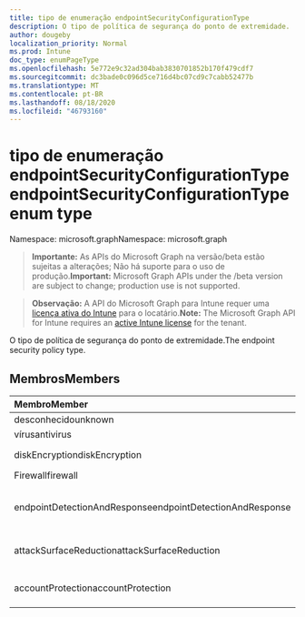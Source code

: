 ```yaml
---
title: tipo de enumeração endpointSecurityConfigurationType
description: O tipo de política de segurança do ponto de extremidade.
author: dougeby
localization_priority: Normal
ms.prod: Intune
doc_type: enumPageType
ms.openlocfilehash: 5e772e9c32ad304bab3830701852b170f479cdf7
ms.sourcegitcommit: dc3bade0c096d5ce716d4bc07cd9c7cabb52477b
ms.translationtype: MT
ms.contentlocale: pt-BR
ms.lasthandoff: 08/18/2020
ms.locfileid: "46793160"
---
```

# <a name="endpointsecurityconfigurationtype-enum-type"></a><span data-ttu-id="67b4f-103">tipo de enumeração endpointSecurityConfigurationType</span><span class="sxs-lookup"><span data-stu-id="67b4f-103">endpointSecurityConfigurationType enum type</span></span>

<span data-ttu-id="67b4f-104">Namespace: microsoft.graph</span><span class="sxs-lookup"><span data-stu-id="67b4f-104">Namespace: microsoft.graph</span></span>

> <span data-ttu-id="67b4f-105">**Importante:** As APIs do Microsoft Graph na versão/beta estão sujeitas a alterações; Não há suporte para o uso de produção.</span><span class="sxs-lookup"><span data-stu-id="67b4f-105">**Important:** Microsoft Graph APIs under the /beta version are subject to change; production use is not supported.</span></span>

> <span data-ttu-id="67b4f-106">**Observação:** A API do Microsoft Graph para Intune requer uma [licença ativa do Intune](https://go.microsoft.com/fwlink/?linkid=839381) para o locatário.</span><span class="sxs-lookup"><span data-stu-id="67b4f-106">**Note:** The Microsoft Graph API for Intune requires an [active Intune license](https://go.microsoft.com/fwlink/?linkid=839381) for the tenant.</span></span>

<span data-ttu-id="67b4f-107">O tipo de política de segurança do ponto de extremidade.</span><span class="sxs-lookup"><span data-stu-id="67b4f-107">The endpoint security policy type.</span></span>

## <a name="members"></a><span data-ttu-id="67b4f-108">Membros</span><span class="sxs-lookup"><span data-stu-id="67b4f-108">Members</span></span>
|<span data-ttu-id="67b4f-109">Membro</span><span class="sxs-lookup"><span data-stu-id="67b4f-109">Member</span></span>|<span data-ttu-id="67b4f-110">Valor</span><span class="sxs-lookup"><span data-stu-id="67b4f-110">Value</span></span>|<span data-ttu-id="67b4f-111">Descrição</span><span class="sxs-lookup"><span data-stu-id="67b4f-111">Description</span></span>|
|:---|:---|:---|
|<span data-ttu-id="67b4f-112">desconhecido</span><span class="sxs-lookup"><span data-stu-id="67b4f-112">unknown</span></span>|<span data-ttu-id="67b4f-113">,0</span><span class="sxs-lookup"><span data-stu-id="67b4f-113">0</span></span>|<span data-ttu-id="67b4f-114">Unknown.</span><span class="sxs-lookup"><span data-stu-id="67b4f-114">Unknown.</span></span>|
|<span data-ttu-id="67b4f-115">vírus</span><span class="sxs-lookup"><span data-stu-id="67b4f-115">antivirus</span></span>|<span data-ttu-id="67b4f-116">1</span><span class="sxs-lookup"><span data-stu-id="67b4f-116">1</span></span>|<span data-ttu-id="67b4f-117">Vírus.</span><span class="sxs-lookup"><span data-stu-id="67b4f-117">Antivirus.</span></span>|
|<span data-ttu-id="67b4f-118">diskEncryption</span><span class="sxs-lookup"><span data-stu-id="67b4f-118">diskEncryption</span></span>|<span data-ttu-id="67b4f-119">duas</span><span class="sxs-lookup"><span data-stu-id="67b4f-119">2</span></span>|<span data-ttu-id="67b4f-120">Criptografia de disco.</span><span class="sxs-lookup"><span data-stu-id="67b4f-120">Disk encryption.</span></span>|
|<span data-ttu-id="67b4f-121">Firewall</span><span class="sxs-lookup"><span data-stu-id="67b4f-121">firewall</span></span>|<span data-ttu-id="67b4f-122">3D</span><span class="sxs-lookup"><span data-stu-id="67b4f-122">3</span></span>|<span data-ttu-id="67b4f-123">Firewall.</span><span class="sxs-lookup"><span data-stu-id="67b4f-123">Firewall.</span></span>|
|<span data-ttu-id="67b4f-124">endpointDetectionAndResponse</span><span class="sxs-lookup"><span data-stu-id="67b4f-124">endpointDetectionAndResponse</span></span>|<span data-ttu-id="67b4f-125">4 </span><span class="sxs-lookup"><span data-stu-id="67b4f-125">4</span></span>|<span data-ttu-id="67b4f-126">Detecção e resposta do terminal.</span><span class="sxs-lookup"><span data-stu-id="67b4f-126">Endpoint detection and response.</span></span>|
|<span data-ttu-id="67b4f-127">attackSurfaceReduction</span><span class="sxs-lookup"><span data-stu-id="67b4f-127">attackSurfaceReduction</span></span>|<span data-ttu-id="67b4f-128">5 </span><span class="sxs-lookup"><span data-stu-id="67b4f-128">5</span></span>|<span data-ttu-id="67b4f-129">Redução da superfície do ataque.</span><span class="sxs-lookup"><span data-stu-id="67b4f-129">Attack surface reduction.</span></span>|
|<span data-ttu-id="67b4f-130">accountProtection</span><span class="sxs-lookup"><span data-stu-id="67b4f-130">accountProtection</span></span>|<span data-ttu-id="67b4f-131">6 </span><span class="sxs-lookup"><span data-stu-id="67b4f-131">6</span></span>|<span data-ttu-id="67b4f-132">Proteção de conta.</span><span class="sxs-lookup"><span data-stu-id="67b4f-132">Account protection.</span></span>|



